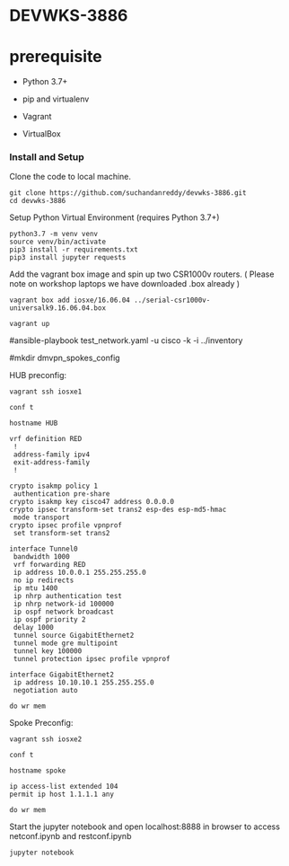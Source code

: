 # DEVWKS-3886

# prerequisite

* Python 3.7+

* pip and virtualenv

* Vagrant

* VirtualBox

### Install and Setup

Clone the code to local machine.

```
git clone https://github.com/suchandanreddy/devwks-3886.git
cd devwks-3886
```

Setup Python Virtual Environment (requires Python 3.7+)

```
python3.7 -m venv venv
source venv/bin/activate
pip3 install -r requirements.txt
pip3 install jupyter requests
```

Add the vagrant box image and spin up two CSR1000v routers. ( Please note on workshop laptops we have downloaded .box already )


```
vagrant box add iosxe/16.06.04 ../serial-csr1000v-universalk9.16.06.04.box

vagrant up
```

#ansible-playbook test_network.yaml -u cisco -k -i ../inventory

#mkdir dmvpn_spokes_config

HUB preconfig:

```
vagrant ssh iosxe1

conf t

hostname HUB

vrf definition RED
 !
 address-family ipv4
 exit-address-family
 !

crypto isakmp policy 1
 authentication pre-share
crypto isakmp key cisco47 address 0.0.0.0
crypto ipsec transform-set trans2 esp-des esp-md5-hmac
 mode transport
crypto ipsec profile vpnprof
 set transform-set trans2

interface Tunnel0
 bandwidth 1000
 vrf forwarding RED
 ip address 10.0.0.1 255.255.255.0
 no ip redirects
 ip mtu 1400
 ip nhrp authentication test
 ip nhrp network-id 100000
 ip ospf network broadcast
 ip ospf priority 2
 delay 1000
 tunnel source GigabitEthernet2
 tunnel mode gre multipoint
 tunnel key 100000
 tunnel protection ipsec profile vpnprof

interface GigabitEthernet2
 ip address 10.10.10.1 255.255.255.0
 negotiation auto

do wr mem
```

Spoke Preconfig:

```
vagrant ssh iosxe2

conf t

hostname spoke

ip access-list extended 104
permit ip host 1.1.1.1 any

do wr mem
```

Start the jupyter notebook and open localhost:8888 in browser to access netconf.ipynb and restconf.ipynb

```
jupyter notebook
```
